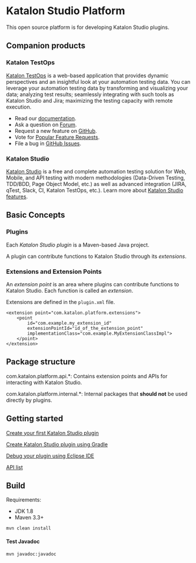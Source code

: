 # Katalon Studio Platform

This open source platform is for developing Katalon Studio plugins.

## Companion products

### Katalon TestOps

[Katalon TestOps](https://analytics.katalon.com) is a web-based application that provides dynamic perspectives and an insightful look at your automation testing data. You can leverage your automation testing data by transforming and visualizing your data; analyzing test results; seamlessly integrating with such tools as Katalon Studio and Jira; maximizing the testing capacity with remote execution.

* Read our [documentation](https://docs.katalon.com/katalon-analytics/docs/overview.html).
* Ask a question on [Forum](https://forum.katalon.com/categories/katalon-analytics).
* Request a new feature on [GitHub](CONTRIBUTING.md).
* Vote for [Popular Feature Requests](https://github.com/katalon-analytics/katalon-analytics/issues?q=is%3Aopen+is%3Aissue+label%3Afeature-request+sort%3Areactions-%2B1-desc).
* File a bug in [GitHub Issues](https://github.com/katalon-analytics/katalon-analytics/issues).

### Katalon Studio
[Katalon Studio](https://www.katalon.com) is a free and complete automation testing solution for Web, Mobile, and API testing with modern methodologies (Data-Driven Testing, TDD/BDD, Page Object Model, etc.) as well as advanced integration (JIRA, qTest, Slack, CI, Katalon TestOps, etc.). Learn more about [Katalon Studio features](https://www.katalon.com/features/).

## Basic Concepts

### Plugins

Each *Katalon Studio plugin* is a Maven-based Java project.

A plugin can contribute functions to Katalon Studio through its *extensions*.

### Extensions and Extension Points

An *extension point* is an area where plugins can contribute functions to Katalon Studio. Each function is called an *extension*.

Extensions are defined in the `plugin.xml` file.

```
<extension point="com.katalon.platform.extensions">
    <point
        id="com.example.my_extension_id"
        extensionPointId="id_of_the_extension_point"
        implementationClass="com.example.MyExtensionClassImpl">
    </point>
</extension>
```

## Package structure

com.katalon.platform.api.*: Contains extension points and APIs for interacting with Katalon Studio.

com.katalon.platform.internal.*: Internal packages that **should not** be used directly by plugins.

## Getting started

[Create your first Katalon Studio plugin](/docs/turorials/create-your-first-plugin.md)

[Create Katalon Studio plugin using Gradle](/docs/turorials/create-plugin-using-gradle/create-plugin-using-gradle.md)

[Debug your plugin using Eclipse IDE](docs/turorials/how-to-debug-your-plugin/how-to-debug-your-plugin-using-Eclipse.md)

[API list](https://github.com/katalon-studio/katalon-studio-platform/blob/master/docs/turorials/apilist.md)

## Build

Requirements:
- JDK 1.8
- Maven 3.3+

`mvn clean install`

#### Test Javadoc
`mvn javadoc:javadoc`
